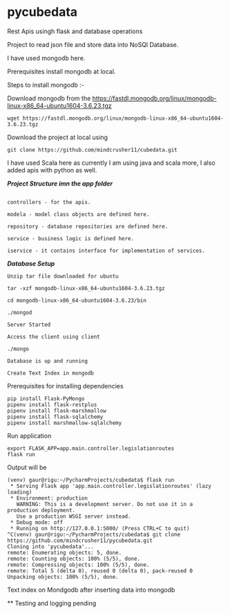 # pycubedata
Rest Apis usingh flask and database operations

Project to read json file and store data into NoSQl Database.

I have used mongodb here.

Prerequisites install mongodb at local.

Steps to install mongodb :-

Download mongodb from the https://fastdl.mongodb.org/linux/mongodb-linux-x86_64-ubuntu1604-3.6.23.tgz

```
wget https://fastdl.mongodb.org/linux/mongodb-linux-x86_64-ubuntu1604-3.6.23.tgz
```

Download the project at local using 

```
git clone https://github.com/mindcrusher11/cubedata.git
```

I have used Scala here as currently I am using java and scala more, I also added apis with python as well.

***Project Structure imn the app folder***
```

controllers - for the apis.
 
modela - model class objects are defined here.

repository - database repositories are defined here.

service - business logic is defined here.

iservice - it contains interface for implementation of services.

```
 
***Database Setup***

```
Unzip tar file downloaded for ubuntu

tar -xzf mongodb-linux-x86_64-ubuntu1604-3.6.23.tgz

cd mongodb-linux-x86_64-ubuntu1604-3.6.23/bin

./mongod

Server Started

Access the client using client 

./mongo

Database is up and running

Create Text Index in mongodb 

```

Prerequisites for installing dependencies

```
pip install Flask-PyMongo
pipenv install flask-restplus
pipenv install flask-marshmallow
pipenv install flask-sqlalchemy
pipenv install marshmallow-sqlalchemy
```

Run application

```
export FLASK_APP=app.main.controller.legislationroutes
flask run
```

Output will be 

```
(venv) gaur@rigu:~/PycharmProjects/cubedata$ flask run
 * Serving Flask app 'app.main.controller.legislationroutes' (lazy loading)
 * Environment: production
   WARNING: This is a development server. Do not use it in a production deployment.
   Use a production WSGI server instead.
 * Debug mode: off
 * Running on http://127.0.0.1:5000/ (Press CTRL+C to quit)
^C(venv) gaur@rigu:~/PycharmProjects/cubedata$ git clone https://github.com/mindcrusher11/pycubedata.git
Cloning into 'pycubedata'...
remote: Enumerating objects: 5, done.
remote: Counting objects: 100% (5/5), done.
remote: Compressing objects: 100% (5/5), done.
remote: Total 5 (delta 0), reused 0 (delta 0), pack-reused 0
Unpacking objects: 100% (5/5), done.
```

Text index on Mondgodb after inserting data into mongodb

** Testing and logging pending


